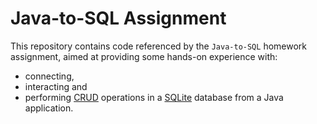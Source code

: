 # Java-to-SQL Assignment
This repository contains code referenced by the `Java-to-SQL` homework assignment, aimed at providing some hands-on experience with:
- connecting, 
- interacting and 
- performing [CRUD](https://en.wikipedia.org/wiki/Create,_read,_update_and_delete) operations 
in a [SQLite](https://www.sqlite.org/) database from a Java application.
